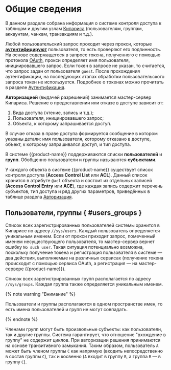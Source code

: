 # Общие сведения

В данном разделе собрана информация о системе контроля доступа к таблицам и другим узлам [Кипариса](../../../user-guide/storage/cypress.md) (пользователям, группам, аккаунтам, чанкам, транзакциям и т.д.).

Любой пользовательский запрос проходит через прокси, которые [**аутентифицируют**](https://{{lang}}.wikipedia.org/wiki/Authentication) пользователя, то есть проверяют его подлинность. На основе содержащегося в запросе токена, полученного с помощью протокола [OAuth](https://{{lang}}.wikipedia.org/wiki/OAuth), прокси определяет имя пользователя, инициировавшего запрос. Если токен в запросе не указан, то считается, что запрос задан от пользователя `guest`. После прохождения аутентификации, на последующих этапах обработки пользовательского запроса токен не используется. Подробнее о токенах можно прочитать в разделе [Аутентификация](../../../user-guide/storage/auth.md).

**Авторизацией** (выдачей разрешений) занимается мастер-сервер Кипариса. Решение о предоставлении или отказе в доступе зависит от:

1. Вида доступа (чтение, запись и т.д.);
2. Пользователя, инициировавшего запрос;
3. Объекта, к которому запрашивается доступ.

В случае отказа в праве доступа формируется сообщение в котором указаны детали: имя пользователя, которому отказано в доступе, объект, к которому запрашивался доступ, и тип доступа.

В системе {{product-name}} поддерживаются списки **пользователей** и **групп**. Обобщенно пользователи и группы называются **субъектами**.

У каждого объекта в системе {{product-name}} существует список контроля доступа (**Access Control List** или **ACL**). Данный список хранится в атрибуте `@acl` объекта и состоит из отдельных записей (**Access Control Entry** или **ACE**), где каждая запись содержит перечень субъектов, тип доступа и ряд других параметров, приведённых в таблице раздела [Авторизация](../../../user-guide/storage/access-control.md#authorization).

## Пользователи, группы { #users_groups }

Список всех зарегистрированных пользователей системы хранится в Кипарисе по адресу `//sys/users`. Каждый пользователь определяется уникальным именем. Если от прокси приходит запрос, помеченный именем несуществующего пользователя, то мастер-сервер вернет ошибку `No such user`. Такая ситуация потенциально возможна, поскольку получение токена и регистрация пользователя в системе — два действия, выполняемые на различных сервисах (получение токена происходит с помощью сервиса OAuth, а регистрация — на мастер-сервере {{product-name}}).

Список всех зарегистрированных групп располагается по адресу `//sys/groups`. Каждая группа также определяется уникальным именем.

{% note warning "Внимание" %}

Пользователи и группы располагаются в одном пространстве имен, то есть имена пользователей и групп не могут совпадать.

{% endnote %}

Членами групп могут быть произвольные субъекты: как пользователи, так и другие группы. Система гарантирует, что отношение "вхождение в группу" не содержит циклов. При авторизации решения принимаются на основе транзитивного замыкания. Таким образом, пользователь `A` может быть членом группы `C` как напрямую (входить непосредственно в состав группы `С`), так и косвенно (`A` входит в группу `B`, а группа `B` — в группу `C`).
